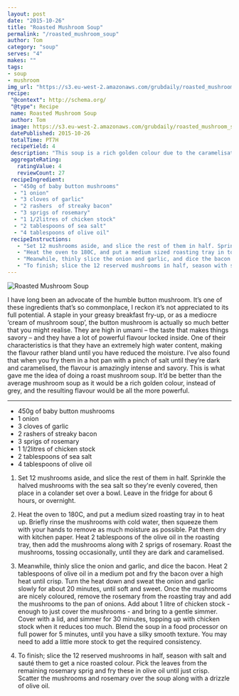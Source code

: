 ```yaml
---
layout: post
date: "2015-10-26"
title: "Roasted Mushroom Soup"
permalink: "/roasted_mushroom_soup"
author: Tom
category: "soup"
serves: "4"
makes: ""
tags:
- soup
- mushroom
img_url: "https://s3.eu-west-2.amazonaws.com/grubdaily/roasted_mushroom_soup.jpg"
recipe:
 "@context": http://schema.org/
 "@type": Recipe
 name: Roasted Mushroom Soup
 author: Tom
 image: https://s3.eu-west-2.amazonaws.com/grubdaily/roasted_mushroom_soup.jpg
 datePublished: 2015-10-26
 totalTime: PT7H
 recipeYield: 4
 description: "This soup is a rich golden colour due to the caramelisation of the mushrooms."
 aggregateRating:
   ratingValue: 4
   reviewCount: 27
 recipeIngredient:
  - "450g of baby button mushrooms"
  - "1 onion"
  - "3 cloves of garlic"
  - "2 rashers  of streaky bacon"
  - "3 sprigs of rosemary"
  - "1 1/2litres of chicken stock"
  - "2 tablespoons of sea salt"
  - "4 tablespoons of olive oil"
 recipeInstructions:
   - "Set 12 mushrooms aside, and slice the rest of them in half. Sprinkle the halved mushrooms with the sea salt so they're evenly covered, then place in a colander set over a bowl. Leave in the fridge for about 6 hours, or overnight."
   - "Heat the oven to 180C, and put a medium sized roasting tray in to heat up. Briefly rinse the mushrooms with cold water, then squeeze them with your hands to remove as much moisture as possible. Pat them dry with kitchen paper. Heat 2 tablespoons of the olive oil in the roasting tray, then add the mushrooms along with 2 sprigs of rosemary. Roast the mushrooms, tossing occasionally, until they are dark and caramelised."
   - "Meanwhile, thinly slice the onion and garlic, and dice the bacon. Heat 2 tablespoons of olive oil in a medium pot and fry the bacon over a high heat until crisp. Turn the heat down and sweat the onion and garlic slowly for about 20 minutes, until soft and sweet. Once the mushrooms are nicely coloured, remove the rosemary from the roasting tray and add the mushrooms to the pan of onions. Add about 1 litre of chicken stock - enough to just cover the mushrooms - and bring to a gentle simmer. Cover with a lid, and simmer for 30 minutes, topping up with chicken stock when it reduces too much. Blend the soup in a food processor on full power for 5 minutes, until you have a silky smooth texture. You may need to add a little more stock to get the required consistency."
   - "To finish; slice the 12 reserved mushrooms in half, season with salt and sauté them to get a nice roasted colour. Pick the leaves from the remaining rosemary sprig and fry these in olive oil until just crisp. Scatter the mushrooms and rosemary over the soup along with a drizzle of olive oil."
---
```

<img src="https://s3.eu-west-2.amazonaws.com/grubdaily/roasted_mushroom_soup.jpg" alt="Roasted Mushroom Soup" />

I have long been an advocate of the humble button mushroom. It’s one of these ingredients that’s so commonplace, I reckon it’s not appreciated to its full potential. A staple in your greasy breakfast fry-up, or as a mediocre ‘cream of mushroom soup’, the button mushroom is actually so much better that you might realise. They are high in umami – the taste that makes things savory – and they have a lot of powerful flavour locked inside. One of their characteristics is that they have an extremely high water content, making the flavour rather bland until you have reduced the moisture. I’ve also found that when you fry them in a hot pan with a pinch of salt until they’re dark and caramelised, the flavour is amazingly intense and savory. This is what gave me the idea of doing a roast mushroom soup. It’d be better than the average mushroom soup as it would be a rich golden colour, instead of grey, and the resulting flavour would be all the more powerful.

---
* 450g of baby button mushrooms
* 1 onion
* 3 cloves of garlic
* 2 rashers  of streaky bacon
* 3 sprigs of rosemary
* 1 1/2litres of chicken stock
* 2 tablespoons of sea salt
* 4 tablespoons of olive oil

1. Set 12 mushrooms aside, and slice the rest of them in half. Sprinkle the halved mushrooms with the sea salt so they're evenly covered, then place in a colander set over a bowl. Leave in the fridge for about 6 hours, or overnight.

2. Heat the oven to 180C, and put a medium sized roasting tray in to heat up. Briefly rinse the mushrooms with cold water, then squeeze them with your hands to remove as much moisture as possible. Pat them dry with kitchen paper. Heat 2 tablespoons of the olive oil in the roasting tray, then add the mushrooms along with 2 sprigs of rosemary. Roast the mushrooms, tossing occasionally, until they are dark and caramelised.

3. Meanwhile, thinly slice the onion and garlic, and dice the bacon. Heat 2 tablespoons of olive oil in a medium pot and fry the bacon over a high heat until crisp. Turn the heat down and sweat the onion and garlic slowly for about 20 minutes, until soft and sweet. Once the mushrooms are nicely coloured, remove the rosemary from the roasting tray and add the mushrooms to the pan of onions. Add about 1 litre of chicken stock - enough to just cover the mushrooms - and bring to a gentle simmer. Cover with a lid, and simmer for 30 minutes, topping up with chicken stock when it reduces too much. Blend the soup in a food processor on full power for 5 minutes, until you have a silky smooth texture. You may need to add a little more stock to get the required consistency.

4. To finish; slice the 12 reserved mushrooms in half, season with salt and sauté them to get a nice roasted colour. Pick the leaves from the remaining rosemary sprig and fry these in olive oil until just crisp. Scatter the mushrooms and rosemary over the soup along with a drizzle of olive oil.
